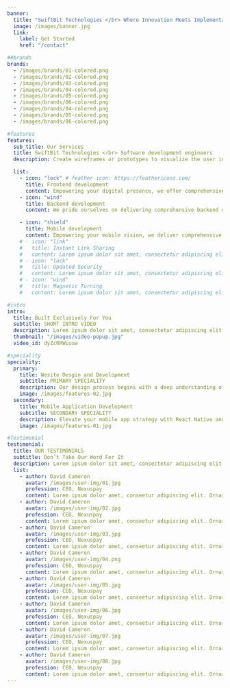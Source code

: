 ```yaml
---
banner:
  title: "SwiftBit Technologies </br> Where Innovation Meets Implementation."
  image: /images/banner.jpg
  link:
    label: Get Started
    href: "/contact"

##brands
brands:
  - /images/brands/01-colored.png
  - /images/brands/02-colored.png
  - /images/brands/03-colored.png
  - /images/brands/04-colored.png
  - /images/brands/05-colored.png
  - /images/brands/06-colored.png
  - /images/brands/04-colored.png
  - /images/brands/05-colored.png
  - /images/brands/06-colored.png

#features
features:
  sub_title: Our Services
  title: SwiftBit Technologies </br> Software development engineers
  description: Create wireframes or prototypes to visualize the user interface and user experience. Develop a comprehensive design that considers functionality, aesthetics, and usability. </br>Remember that effective communication and collaboration among your development team, stakeholders, and end-users are crucial throughout the entire process. Regularly reassess your goals and adjust your plan as needed based on feedback and changing requirements.

  list:
    - icon: "lock" # feather icon: https://feathericons.com/
      title: Frontend development
      content: Empowering your digital presence, we offer comprehensive Frontend Development Services. From pixel-perfect designs to seamless user experiences, our team crafts visually stunning and technically robust front-end solutions tailored to elevate your brand in the digital landscape. Let us transform your vision into a captivating reality, ensuring your website or application stands out with innovation and user-centric design. Partner with us for a complete and unparalleled frontend development experience.
    - icon: "wind"
      title: Backend development
      content: We pride ourselves on delivering comprehensive backend development services that lay the foundation for seamless and powerful digital solutions. Our dedicated team of experts meticulously crafts robust backend systems, ensuring your applications and platforms operate with efficiency, scalability, and security. From database design and optimization to server-side scripting and API development, we cover the entire spectrum of backend technologies. Partner with us for a holistic approach to backend development, where precision meets innovation, and your digital success is our priority."

    - icon: "shield"
      title: Mobile development
      content: Empowering your mobile vision, we deliver comprehensive mobile development services tailored to meet your unique needs. From concept to app store, our team of experienced developers ensures a seamless journey, crafting innovative and user-centric mobile solutions. Whether it's iOS, Android, or cross-platform development, we're committed to transforming your ideas into high-quality, feature-rich mobile applications. Partner with us for a holistic approach to mobile development, where creativity meets functionality, resulting in applications that stand out in the dynamic digital landscape.
    # - icon: "link"
    #   title: Instant Link Sharing
    #   content: Lorem ipsum dolor sit amet, consectetur adipiscing elit. Neque enim id diam ornare volutpat in sagitis, aliquet. Arcu cursus
    # - icon: "lock"
    #   title: Updated Security
    #   content: Lorem ipsum dolor sit amet, consectetur adipiscing elit. Neque enim id diam ornare volutpat in sagitis, aliquet. Arcu cursus
    # - icon: "wind"
    #   title: Magnetic Turning
    #   content: Lorem ipsum dolor sit amet, consectetur adipiscing elit. Neque enim id diam ornare volutpat in sagitis, aliquet. Arcu cursus

#intro
intro:
  title: Built Exclusively For You
  subtitle: SHORT INTRO VIDEO
  description: Lorem ipsum dolor sit amet, consectetur adipiscing elit. Morbi egestas </br> Werat viverra id et aliquet. vulputate egestas sollicitudin.
  thumbnail: "/images/video-popup.jpg"
  video_id: dyZcRRWiuuw

#speciality
speciality:
  primary:
    title: Wesite Desgin and Development
    subtitle: PRIMARY SPECIALITY
    description: Our design process begins with a deep understanding of your brand and goals. We create visually stunning websites that resonate with your audience and leave a lasting impression. </br> In a world where users access websites on various devices, we ensure that your site looks and functions flawlessly across desktops, tablets, and smartphones. Our responsive development guarantees an optimal user experience regardless of the screen size.
    image: /images/features-02.jpg
  secondary:
    title: Mobile Application Development
    subtitle: SECONDARY SPECIALITY
    description: Elevate your mobile app strategy with React Native and Flutter development services from our expert team. Whether you're a startup looking to make a splash or an established business aiming to stay ahead, our solutions are designed to bring your vision to life and provide users with an unparalleled mobile experience. Contact us today and let's embark on a journey of innovation and success together. </br> Embrace the power of cross-platform development with React Native and Flutter. By leveraging a single codebase, we ensure that your app functions seamlessly across both iOS and Android platforms, reducing development time and costs. </br> Stunning and intuitive user interfaces are non-negotiable. React Native and Flutter empower us to create visually appealing and user-friendly designs that captivate your audience and enhance user engagement.
    image: /images/features-01.jpg

#Testimonial
testimonial:
  title: OUR TESTIMONIALS
  subtitle: Don’t Take Our Word For It
  description: Lorem ipsum dolor sit amet, consectetur adipiscing elit. Morbi egestas </br> Werat viverra id et aliquet. vulputate egestas sollicitudin.
  list:
    - author: David Cameron
      avatar: /images/user-img/01.jpg
      profession: CEO, Nexuspay
      content: Lorem ipsum dolor amet, conseetur adipiscing elit. Ornare quam porta arcu congue felis volutpat. Vitae lectudbfs pellentesque vitae dolor
    - author: David Cameron
      avatar: /images/user-img/02.jpg
      profession: CEO, Nexuspay
      content: Lorem ipsum dolor amet, conseetur adipiscing elit. Ornare quam porta arcu congue felis volutpat. Vitae lectudbfs pellentesque vitae dolor
    - author: David Cameron
      avatar: /images/user-img/03.jpg
      profession: CEO, Nexuspay
      content: Lorem ipsum dolor amet, conseetur adipiscing elit. Ornare quam porta arcu congue felis volutpat. Vitae lectudbfs pellentesque vitae dolor
    - author: David Cameron
      avatar: /images/user-img/04.png
      profession: CEO, Nexuspay
      content: Lorem ipsum dolor amet, conseetur adipiscing elit. Ornare quam porta arcu congue felis volutpat. Vitae lectudbfs pellentesque vitae dolor
    - author: David Cameron
      avatar: /images/user-img/05.jpg
      profession: CEO, Nexuspay
      content: Lorem ipsum dolor amet, conseetur adipiscing elit. Ornare quam porta arcu congue felis volutpat. Vitae lectudbfs pellentesque vitae dolor
    - author: David Cameron
      avatar: /images/user-img/06.jpg
      profession: CEO, Nexuspay
      content: Lorem ipsum dolor amet, conseetur adipiscing elit. Ornare quam porta arcu congue felis volutpat. Vitae lectudbfs pellentesque vitae dolor
    - author: David Cameron
      avatar: /images/user-img/07.jpg
      profession: CEO, Nexuspay
      content: Lorem ipsum dolor amet, conseetur adipiscing elit. Ornare quam porta arcu congue felis volutpat. Vitae lectudbfs pellentesque vitae dolor
    - author: David Cameron
      avatar: /images/user-img/08.jpg
      profession: CEO, Nexuspay
      content: Lorem ipsum dolor amet, conseetur adipiscing elit. Ornare quam porta arcu congue felis volutpat. Vitae lectudbfs pellentesque vitae dolor
---
```

